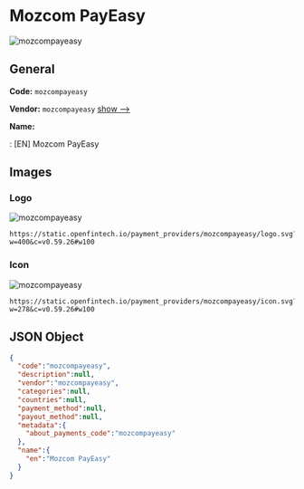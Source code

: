 
# Mozcom PayEasy 
![mozcompayeasy](https://static.openfintech.io/payment_providers/mozcompayeasy/logo.svg?w=400&c=v0.59.26#w100)  

## General 
 
**Code:** `mozcompayeasy` 
 
**Vendor:** `mozcompayeasy` [show -->](/vendors/mozcompayeasy/) 
 
**Name:** 
 
:	[EN] Mozcom PayEasy 
 

## Images 

### Logo 
 
![mozcompayeasy](https://static.openfintech.io/payment_providers/mozcompayeasy/logo.svg?w=400&c=v0.59.26#w100)  

```
https://static.openfintech.io/payment_providers/mozcompayeasy/logo.svg?w=400&c=v0.59.26#w100
```  

### Icon 
 
![mozcompayeasy](https://static.openfintech.io/payment_providers/mozcompayeasy/icon.svg?w=278&c=v0.59.26#w100)  

```
https://static.openfintech.io/payment_providers/mozcompayeasy/icon.svg?w=278&c=v0.59.26#w100
```  

## JSON Object 

```json
{
  "code":"mozcompayeasy",
  "description":null,
  "vendor":"mozcompayeasy",
  "categories":null,
  "countries":null,
  "payment_method":null,
  "payout_method":null,
  "metadata":{
    "about_payments_code":"mozcompayeasy"
  },
  "name":{
    "en":"Mozcom PayEasy"
  }
}
```  
